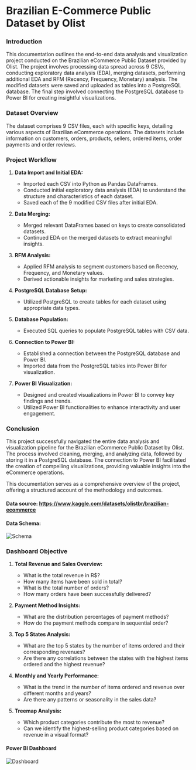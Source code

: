# Brazilian E-Commerce Public Dataset by Olist

### Introduction

This documentation outlines the end-to-end data analysis and visualization project conducted on the Brazilian eCommerce Public Dataset provided by Olist. The project involves processing data spread across 9 CSVs, conducting exploratory data analysis (EDA), merging datasets, performing additional EDA and RFM (Recency, Frequency, Monetary) analysis. The modified datasets were saved and uploaded as tables into a PostgreSQL database. The final step involved connecting the PostgreSQL database to Power BI for creating insightful visualizations.

### Dataset Overview

The dataset comprises 9 CSV files, each with specific keys, detailing various aspects of Brazilian eCommerce operations. The datasets include information on customers, orders, products, sellers, ordered items, order payments and order reviews.

### Project Workflow

1. **Data Import and Initial EDA:**
   - Imported each CSV into Python as Pandas DataFrames.
   - Conducted initial exploratory data analysis (EDA) to understand the structure and characteristics of each dataset.
   - Saved each of the 9 modified CSV files after initial EDA.

2. **Data Merging:**
   - Merged relevant DataFrames based on keys to create consolidated datasets.
   - Continued EDA on the merged datasets to extract meaningful insights.

3. **RFM Analysis:**
   - Applied RFM analysis to segment customers based on Recency, Frequency, and Monetary values.
   - Derived actionable insights for marketing and sales strategies.

4. **PostgreSQL Database Setup:**
   - Utilized PostgreSQL to create tables for each dataset using appropriate data types.

5. **Database Population:**
   - Executed SQL queries to populate PostgreSQL tables with CSV data.

6. **Connection to Power BI:**
   - Established a connection between the PostgreSQL database and Power BI.
   - Imported data from the PostgreSQL tables into Power BI for visualization.

7. **Power BI Visualization:**
   - Designed and created visualizations in Power BI to convey key findings and trends.
   - Utilized Power BI functionalities to enhance interactivity and user engagement.

### Conclusion

This project successfully navigated the entire data analysis and visualization pipeline for the Brazilian eCommerce Public Dataset by Olist. The process involved cleaning, merging, and analyzing data, followed by storing it in a PostgreSQL database. The connection to Power BI facilitated the creation of compelling visualizations, providing valuable insights into the eCommerce operations.

This documentation serves as a comprehensive overview of the project, offering a structured account of the methodology and outcomes.

#### Data source: https://www.kaggle.com/datasets/olistbr/brazilian-ecommerce

#### Data Schema:

![Schema](https://github.com/SourajitD/BrazilianECommerce/assets/110446951/d33b0160-d5c2-43c4-83b0-78d65f123f01)

### Dashboard Objective

1. **Total Revenue and Sales Overview:**
   - What is the total revenue in R$?
   - How many items have been sold in total?
   - What is the total number of orders?
   - How many orders have been successfully delivered?

2. **Payment Method Insights:**
   - What are the distribution percentages of payment methods?
   - How do the payment methods compare in sequential order?

3. **Top 5 States Analysis:**
   - What are the top 5 states by the number of items ordered and their corresponding revenues?
   - Are there any correlations between the states with the highest items ordered and the highest revenue?

4. **Monthly and Yearly Performance:**
   - What is the trend in the number of items ordered and revenue over different months and years?
   - Are there any patterns or seasonality in the sales data?

5. **Treemap Analysis:**
   - Which product categories contribute the most to revenue?
   - Can we identify the highest-selling product categories based on revenue in a visual format?


#### Power BI Dashboard

![Dashboard](https://github.com/SourajitD/BrazilianECommerce/assets/110446951/c79033f3-63fc-4775-af16-f33f0851e5f5)
